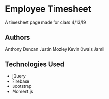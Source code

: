 # Employee Timesheet
A timesheet page made for class 4/13/19
## Authors
Anthony Duncan
Justin Mozley
Kevin
Owais Jamil
## Technologies Used
- jQuery
- Firebase
- Bootstrap
- Moment.js